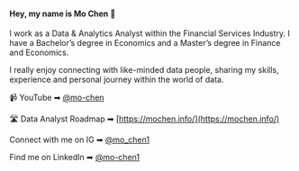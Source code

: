 #### Hey, my name is Mo Chen 👋

I work as a Data & Analytics Analyst within the Financial Services Industry. I have a Bachelor’s degree in Economics and a Master’s degree in Finance and Economics.

I really enjoy connecting with like-minded data people, sharing my skills, experience and personal journey within the world of data.

📹 YouTube ➡︎ [@mo-chen](https://www.youtube.com/channel/UCDybamfye5An6p-j1t2YMsg)

🛣️ Data Analyst Roadmap ➡︎ [https://mochen.info/](https://mochen.info/)

Connect with me on IG ➡︎ [@mo_chen1](https://www.instagram.com/mo_chen1/)

Find me on LinkedIn ➡︎ [@mo-chen1](https://www.linkedin.com/in/mo-chen1/)



<!--
**mochen862/mochen862** is a ✨ _special_ ✨ repository because its `README.md` (this file) appears on your GitHub profile.

Here are some ideas to get you started:

- 🔭 I’m currently working on ...
- 🌱 I’m currently learning ...
- 👯 I’m looking to collaborate on ...
- 🤔 I’m looking for help with ...
- 💬 Ask me about ...
- 📫 How to reach me: ...
- 😄 Pronouns: ...
- ⚡ Fun fact: ...
-->
